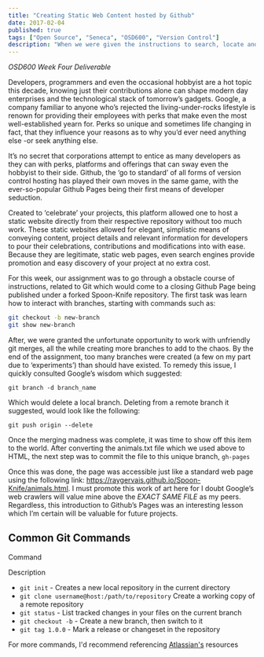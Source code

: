 ```yaml
---
title: "Creating Static Web Content hosted by Github"
date: 2017-02-04
published: true
tags: ["Open Source", "Seneca", "OSD600", "Version Control"]
description: "When we were given the instructions to search, locate and eventually implement fixes or upgrades to Mozilla’s Thimble or Brackets, I found what perhaps was the most challenging enhancement I could possible implement."
---
```


_OSD600 Week Four Deliverable_

Developers, programmers and even the occasional hobbyist are a hot topic this decade, knowing just their contributions alone can shape modern day enterprises and the technological stack of tomorrow’s gadgets. Google, a company familiar to anyone who’s rejected the living-under-rocks lifestyle is renown for providing their employees with perks that make even the most well-established yearn for. Perks so unique and sometimes life changing in fact, that they influence your reasons as to why you’d ever need anything else -or seek anything else.

It’s no secret that corporations attempt to entice as many developers as they can with perks, platforms and offerings that can sway even the hobbyist to their side. Github, the ‘go to standard’ of all forms of version control hosting has played their own moves in the same game, with the ever-so-popular Github Pages being their first means of developer seduction.

Created to ‘celebrate’ your projects, this platform allowed one to host a static website directly from their respective repository without too much work. These static websites allowed for elegant, simplistic means of conveying content, project details and relevant information for developers to pour their celebrations, contributions and modifications into with ease. Because they are legitimate, static web pages, even search engines provide promotion and easy discovery of your project at no extra cost.

For this week, our assignment was to go through a obstacle course of instructions, related to Git which would come to a closing Github Page being published under a forked Spoon-Knife repository. The first task was learn how to interact with branches, starting with commands such as:

```bash
git checkout -b new-branch
git show new-branch
```

After, we were granted the unfortunate opportunity to work with unfriendly git merges, all the while creating more branches to add to the chaos. By the end of the assignment, too many branches were created (a few on my part due to ‘experiments’) than should have existed. To remedy this issue, I quickly consulted Google’s wisdom which suggested:

`git branch -d branch_name`

Which would delete a local branch. Deleting from a remote branch it suggested, would look like the following:

`git push origin --delete`

Once the merging madness was complete, it was time to show off this item to the world. After converting the animals.txt file which we used above to HTML, the next step was to commit the file to this unique branch, `gh-pages`

Once this was done, the page was accessible just like a standard web page using the following link: https://raygervais.github.io/Spoon-Knife/animals.html. I must promote this work of art here for I doubt Google’s web crawlers will value mine above the _EXACT SAME FILE_ as my peers. Regardless, this introduction to Github’s Pages was an interesting lesson which I’m certain will be valuable for future projects.

## Common Git Commands

Command

Description

- `git init` - Creates a new local repository in the current directory
- `git clone username@host:/path/to/repository` Create a working copy of a remote repository
- `git status` - List tracked changes in your files on the current branch
- `git checkout -b` - Create a new branch, then switch to it
- `git tag 1.0.0` - Mark a release or changeset in the repository

For more commands, I'd recommend referencing [Atlassian's](https://confluence.atlassian.com/bitbucketserver/git-resources-776639766.html) resources
